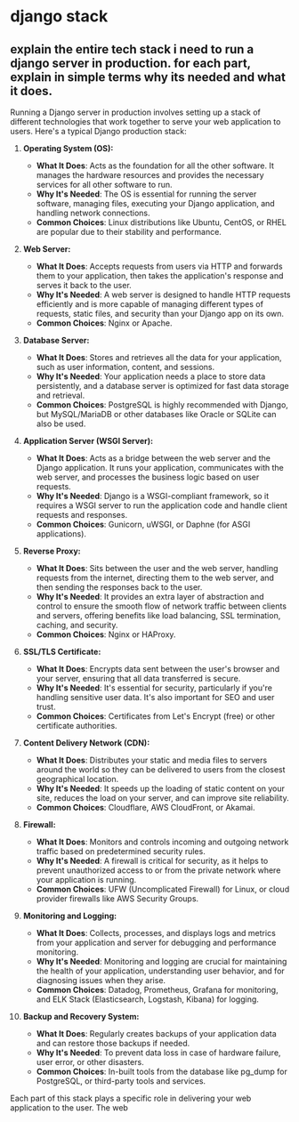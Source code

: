 # django stack

## explain the entire tech stack i need to run a django server in production. for each part, explain in simple terms why its needed and what it does. 

Running a Django server in production involves setting up a stack of different technologies that work together to serve your web application to users. Here's a typical Django production stack:

1. **Operating System (OS):**
   - **What It Does**: Acts as the foundation for all the other software. It manages the hardware resources and provides the necessary services for all other software to run.
   - **Why It's Needed**: The OS is essential for running the server software, managing files, executing your Django application, and handling network connections.
   - **Common Choices**: Linux distributions like Ubuntu, CentOS, or RHEL are popular due to their stability and performance.

2. **Web Server:**
   - **What It Does**: Accepts requests from users via HTTP and forwards them to your application, then takes the application's response and serves it back to the user.
   - **Why It's Needed**: A web server is designed to handle HTTP requests efficiently and is more capable of managing different types of requests, static files, and security than your Django app on its own.
   - **Common Choices**: Nginx or Apache.

3. **Database Server:**
   - **What It Does**: Stores and retrieves all the data for your application, such as user information, content, and sessions.
   - **Why It's Needed**: Your application needs a place to store data persistently, and a database server is optimized for fast data storage and retrieval.
   - **Common Choices**: PostgreSQL is highly recommended with Django, but MySQL/MariaDB or other databases like Oracle or SQLite can also be used.

4. **Application Server (WSGI Server):**
   - **What It Does**: Acts as a bridge between the web server and the Django application. It runs your application, communicates with the web server, and processes the business logic based on user requests.
   - **Why It's Needed**: Django is a WSGI-compliant framework, so it requires a WSGI server to run the application code and handle client requests and responses.
   - **Common Choices**: Gunicorn, uWSGI, or Daphne (for ASGI applications).

5. **Reverse Proxy:**
   - **What It Does**: Sits between the user and the web server, handling requests from the internet, directing them to the web server, and then sending the responses back to the user.
   - **Why It's Needed**: It provides an extra layer of abstraction and control to ensure the smooth flow of network traffic between clients and servers, offering benefits like load balancing, SSL termination, caching, and security.
   - **Common Choices**: Nginx or HAProxy.

6. **SSL/TLS Certificate:**
   - **What It Does**: Encrypts data sent between the user's browser and your server, ensuring that all data transferred is secure.
   - **Why It's Needed**: It's essential for security, particularly if you're handling sensitive user data. It's also important for SEO and user trust.
   - **Common Choices**: Certificates from Let's Encrypt (free) or other certificate authorities.

7. **Content Delivery Network (CDN):**
   - **What It Does**: Distributes your static and media files to servers around the world so they can be delivered to users from the closest geographical location.
   - **Why It's Needed**: It speeds up the loading of static content on your site, reduces the load on your server, and can improve site reliability.
   - **Common Choices**: Cloudflare, AWS CloudFront, or Akamai.

8. **Firewall:**
   - **What It Does**: Monitors and controls incoming and outgoing network traffic based on predetermined security rules.
   - **Why It's Needed**: A firewall is critical for security, as it helps to prevent unauthorized access to or from the private network where your application is running.
   - **Common Choices**: UFW (Uncomplicated Firewall) for Linux, or cloud provider firewalls like AWS Security Groups.

9. **Monitoring and Logging:**
   - **What It Does**: Collects, processes, and displays logs and metrics from your application and server for debugging and performance monitoring.
   - **Why It's Needed**: Monitoring and logging are crucial for maintaining the health of your application, understanding user behavior, and for diagnosing issues when they arise.
   - **Common Choices**: Datadog, Prometheus, Grafana for monitoring, and ELK Stack (Elasticsearch, Logstash, Kibana) for logging.

10. **Backup and Recovery System:**
    - **What It Does**: Regularly creates backups of your application data and can restore those backups if needed.
    - **Why It's Needed**: To prevent data loss in case of hardware failure, user error, or other disasters.
    - **Common Choices**: In-built tools from the database like pg_dump for PostgreSQL, or third-party tools and services.

Each part of this stack plays a specific role in delivering your web application to the user. The web

